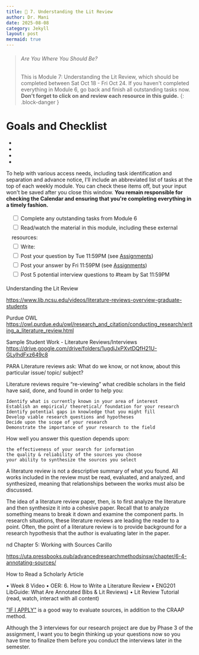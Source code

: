 ```yaml
---
title: 📖 7. Understanding the Lit Review
author: Dr. Mani
date: 2025-08-08
category: Jekyll
layout: post
mermaid: true
---
```


> ###### Are You Where You Should Be?
> This is Module 7: Understanding the Lit Review, which should be completed between Sat Oct 18 - Fri Oct 24. If you haven't completed everything in Module 6, go back and finish all outstanding tasks now. **Don't forget to click on and review each resource in this guide.**
{: .block-danger }

# Goals and Checklist

- 
- 
- 
- 

To help with various access needs, including task identification and separation and advance notice, I'll include an abbreviated list of tasks at the top of each weekly module. You can check these items off, but your input won't be saved after you close this window. **You remain responsible for checking the Calendar and ensuring that you're completing everything in a timely fashion.**

<div style="margin:15px; line-height:1.8em;">
<div>
    <input type="checkbox" name="uchk">
    <label for="chk">Complete any outstanding tasks from Module 6</label>
</div>
<div>
  <input type="checkbox" name="uchk">
  <label for="uchk">Read/watch the material in this module, including these external resources: </label>
</div>
<div>
  <input type="checkbox" name="uchk">
  <label for="uchk">Write: </label>
</div>
<div>
  <input type="checkbox" name="uchk">
  <label for="uchk">Post your question by Tue 11:59PM (see <a href="https://visforvali.github.io/eng201-oer/pages/assignments/">Assignments</a>)</label>
</div>
<div>
  <input type="checkbox" name="uchk">
  <label for="uchk">Post your answer by Fri 11:59PM (see <a href="https://visforvali.github.io/eng201-oer/pages/assignments/">Assignments</a>)</label>
</div>
<div>
  <input type="checkbox" name="uchk">
  <label for="uchk">Post 5 potential interview questions to #team by Sat 11:59PM</label>
</div>
</div>

Understanding the Lit Review

https://www.lib.ncsu.edu/videos/literature-reviews-overview-graduate-students



Purdue OWL
https://owl.purdue.edu/owl/research_and_citation/conducting_research/writing_a_literature_review.html


Sample Student Work - Literature Reviews/Interviews
https://drive.google.com/drive/folders/1ugdiJxPXvtDQfH21U-GLylhdFxz649c8


PARA
Literature reviews ask: What do we know, or not know, about this particular issue/ topic/ subject? 

Literature reviews require “re-viewing” what credible scholars in the field have said, done, and found in order to help you:

    Identify what is currently known in your area of interest
    Establish an empirical/ theoretical/ foundation for your research
    Identify potential gaps in knowledge that you might fill
    Develop viable research questions and hypotheses
    Decide upon the scope of your research
    Demonstrate the importance of your research to the field


How well you answer this question depends upon:

    the effectiveness of your search for information
    the quality & reliability of the sources you choose
    your ability to synthesize the sources you select

A literature review is not a descriptive summary of what you found. All works included in the review must be read, evaluated, and analyzed, and synthesized, meaning that relationships between the works must also be discussed.  



The idea of a literature review paper, then, is to first analyze the literature and then synthesize it into a cohesive paper.  Recall that to analyze something means to break it down and examine the component parts.  In research situations, these literature reviews are leading the reader to a point.  Often, the point of a literature review is to provide background for a research hypothesis that the author is evaluating later in the paper.



nd Chapter 5: Working with Sources
Carillo

https://uta.pressbooks.pub/advancedresearchmethodsinsw/chapter/6-4-annotating-sources/


How to Read a Scholarly Article

•	Week 8 Video
•	OER: 6. How to Write a Literature Review
•	ENG201 LibGuide: What Are Annotated Bibs & Lit Reviews)
•	Lit Review Tutorial (read, watch, interact with all content)



["IF I APPLY"](https://libguides.marshall.edu/IFIAPPLY) is a good way to evaluate sources, in addition to the CRAAP method.

Although the 3 interviews for our research project are due by Phase 3 of the assignment, I want you to begin thinking up your questions now so you have time to finalize them before you conduct the interviews later in the semester.